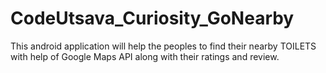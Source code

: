 # CodeUtsava_Curiosity_GoNearby
  This android application will help the peoples to find their nearby TOILETS with help of Google Maps API along with their ratings and review.
